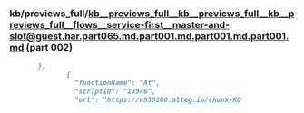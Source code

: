 ### kb/previews_full/kb__previews_full__kb__previews_full__kb__previews_full__flows__service-first__master-and-slot@guest.har.part065.md.part001.md.part001.md.part001.md (part 002)

```md
       },
              {
                "functionName": "At",
                "scriptId": "13946",
                "url": "https://n958200.alteg.io/chunk-KO
```

```
